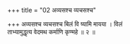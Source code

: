 +++
title = "02 अव्यसश्च व्यचसश्च"

+++
अव्यसश्च व्यचसश्च बिलं वि ष्यामि मायया । विलं  
ताभ्यामुद्धृत्य वेदमथ कर्माणि कृण्महे ॥ २ ॥